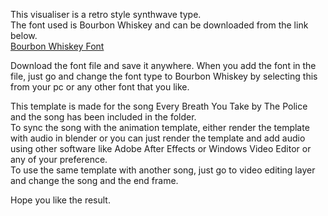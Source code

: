 This visualiser is a retro style synthwave type.   
The font used is Bourbon Whiskey and can be downloaded from the link below.   
[Bourbon Whiskey Font](https://www.dafont.com/bourbon-whiskey.font)    

Download the font file and save it anywhere. When you add the font in the file, just go and change the font type to Bourbon Whiskey
by selecting this from your pc or any other font that you like.    

This template is made for the song Every Breath You Take by The Police and the song has been included in the folder.    
To sync the song with the animation template, either render the template with audio in blender or you can just render the template and add
audio using other software like Adobe After Effects or Windows Video Editor or any of your preference.    
To use the same template with another song, just go to video editing layer and change the song and the end frame.    


Hope you like the result.
